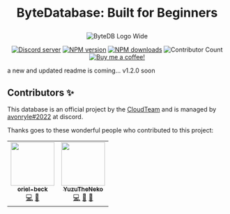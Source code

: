 # <p align="center"> ByteDatabase: Built for Beginners </p>
<div align="center">
  <p><img src="https://cdn.discordapp.com/attachments/979835741930655854/979845371163451412/bytedb_banner.png" alt="ByteDB Logo Wide" /></p>
  <p>
    <a href="https://join.cloudteam.me"><img src="https://img.shields.io/discord/934070836619518082?color=%237289da&label=DIscord&style=for-the-badge" alt="Discord server" /></a>
    <a href="https://www.npmjs.com/package/byte.db"><img src="https://img.shields.io/npm/v/byte.db.svg?style=for-the-badge&logo=appveyor&maxAge=3600" alt="NPM version" /></a>
    <a href="https://www.npmjs.com/package/byte.db"><img src="https://img.shields.io/npm/dt/byte.db.svg?style=for-the-badge&logo=appveyor&maxAge=3600" alt="NPM downloads" /></a>
    <a hred="#contributors"><img src="https://img.shields.io/badge/all_contributors-1-orange.svg?style=for-the-badge&logo=appveyor" alt="Contributor Count"/></a>
    <a href="https://www.buymeacoffee.com/cloudteam"><img src="https://img.shields.io/endpoint.svg?url=https%3A%2F%2Fshields-io-buymeacoffee.vercel.app%2Fapi%3Fusername%3Dcloudteam%26type%3Dpatrons&style=for-the-badge&logo=appveyor" alt="Buy me a coffee!" /></a>
  </p>
</div>

a new and updated readme is coming... v1.2.0 soon

## Contributors ✨
This database is an official project by the [CloudTeam](https://cloudteam.me) and is managed by [avonryle#2022](https://github.com/avonryle) at discord.

Thanks goes to these wonderful people who contributed to this project:

<!-- ALL-CONTRIBUTORS-LIST:START - Do not remove or modify this section -->
<!-- prettier-ignore-start -->
<!-- markdownlint-disable -->
<table>
  <tr>
    <td align="center"><a href="https://github.com/oriel-beck"><img src="https://avatars.githubusercontent.com/u/72157108?v=4?s=100" width="100px;" alt=""/><br /><sub><b>oriel-beck</b></sub></a><br /><a href="https://github.com/cloudteamdev/ByteDatabase/commits?author=oriel-beck" title="Code">💻</a> <a href="https://github.com/cloudteamdev/ByteDatabase/issues?q=author%3Aoriel-beck" title="Bug reports">🐛</a></td>
    <td align="center"><a href="https://github.com/Rubenennj"><img src="https://avatars.githubusercontent.com/u/57841770?v=4?s=100" width="100px;" alt=""/><br /><sub><b>YuzuTheNeko</b></sub></a><br /><a href="https://github.com/cloudteamdev/ByteDatabase/commits?author=Rubenennj" title="Code">💻</a> <a href="https://github.com/cloudteamdev/ByteDatabase/issues?q=author%3ARubenennj" title="Bug reports">🐛</a> <a href="#ideas-Rubenennj" title="Ideas, Planning, & Feedback">🤔</a></td>
  </tr>
</table>

<!-- markdownlint-restore -->
<!-- prettier-ignore-end -->

<!-- ALL-CONTRIBUTORS-LIST:END -->
